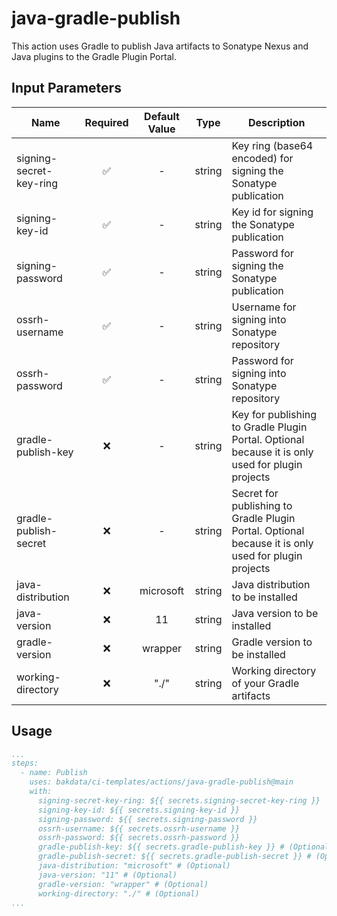 # java-gradle-publish

This action uses Gradle to publish Java artifacts to Sonatype Nexus and Java plugins to the Gradle Plugin Portal.

## Input Parameters

| Name                    | Required | Default Value |  Type  | Description                                                                                         |
|-------------------------|:--------:|:-------------:|:------:|-----------------------------------------------------------------------------------------------------|
| signing-secret-key-ring |    ✅     |       -       | string | Key ring (base64 encoded) for signing the Sonatype publication                                      |
| signing-key-id          |    ✅     |       -       | string | Key id for signing the Sonatype publication                                                         |
| signing-password        |    ✅     |       -       | string | Password for signing the Sonatype publication                                                       |
| ossrh-username          |    ✅     |       -       | string | Username for signing into Sonatype repository                                                       |
| ossrh-password          |    ✅     |       -       | string | Password for signing into Sonatype repository                                                       |
| gradle-publish-key      |    ❌     |       -       | string | Key for publishing to Gradle Plugin Portal. Optional because it is only used for plugin projects    |
| gradle-publish-secret   |    ❌     |       -       | string | Secret for publishing to Gradle Plugin Portal. Optional because it is only used for plugin projects |
| java-distribution       |    ❌     |   microsoft   | string | Java distribution to be installed                                                                   |
| java-version            |    ❌     |      11       | string | Java version to be installed                                                                        |
| gradle-version          |    ❌     |    wrapper    | string | Gradle version to be installed                                                                      |
| working-directory       |    ❌     |     "./"      | string | Working directory of your Gradle artifacts                                                          |

## Usage

```yaml
...
steps:
  - name: Publish
    uses: bakdata/ci-templates/actions/java-gradle-publish@main
    with:
      signing-secret-key-ring: ${{ secrets.signing-secret-key-ring }}
      signing-key-id: ${{ secrets.signing-key-id }}
      signing-password: ${{ secrets.signing-password }}
      ossrh-username: ${{ secrets.ossrh-username }}
      ossrh-password: ${{ secrets.ossrh-password }}
      gradle-publish-key: ${{ secrets.gradle-publish-key }} # (Optional)
      gradle-publish-secret: ${{ secrets.gradle-publish-secret }} # (Optional)
      java-distribution: "microsoft" # (Optional)
      java-version: "11" # (Optional)
      gradle-version: "wrapper" # (Optional)
      working-directory: "./" # (Optional)
...
```
